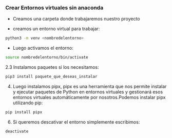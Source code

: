 ### Crear Entornos virtuales sin anaconda

- Creamos una carpeta donde trabajaremos nuestro proyecto

- creamos un entorno virtual para trabajar:
```sh
python3 -m venv <nombredelentorno>
```

- Luego activamos el entorno:
```sh
source nombredelentorno/bin/activate
```

2.3 Instalamos paquetes si los necesitamos:
```sh
pip3 install paquete_que_deseas_instalar
```

4. Luego instalamos pipx, pipx es una herramienta que nos permite instalar y ejecutar paquetes de Python en entornos virtuales y gestionará esos entornos virtuales automáticamente por nosotros.Podemos instalar pipx utilizando pip:
```sh
pip install pipx
```

6. Si queremos descativar el entorno simplemente escribimos:
```sh
deactivate
```

